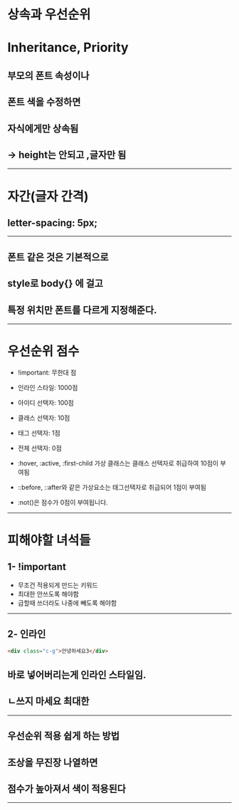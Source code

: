 

# 상속과 우선순위
# Inheritance, Priority


## 부모의 폰트 속성이나
## 폰트 색을 수정하면
## 자식에게만 상속됨
## -> height는 안되고 ,글자만 됨
---
# 자간(글자 간격)
## letter-spacing: 5px;
---
## 폰트 같은 것은 기본적으로
## style로 body{} 에 걸고
## 특정 위치만 폰트를 다르게 지정해준다.
---
# 우선순위 점수
- !important: 무한대 점
- 인라인 스타일: 1000점
- 아이디 선택자: 100점
- 클래스 선택자: 10점
- 태그 선택자: 1점
- 전체 선택자: 0점

- :hover, :active, :first-child
 가상 클래스는 클래스 선택자로
 취급하여 10점이 부여됨
- ::before, ::after와 같은
   가상요소는 태그선택자로 취급되어
	  1점이 부여됨
- :not()은 점수가 0점이 부여됩니다.
---
# 피해야할 녀석들
## 1- !important
- 무조건 적용되게 만드는 키워드
- 최대한 안쓰도록 해야함
- 급할때 쓰더라도 나중에 빼도록 해야함
---
## 2- 인라인

```html 
<div class="c-g">안녕하세요3</div>
```
## 바로 넣어버리는게 인라인 스타일임.
## ㄴ쓰지 마세요 최대한
---
## 우선순위 적용 쉽게 하는 방법
## 조상을 무진장 나열하면
## 점수가 높아져서 색이 적용된다
---



